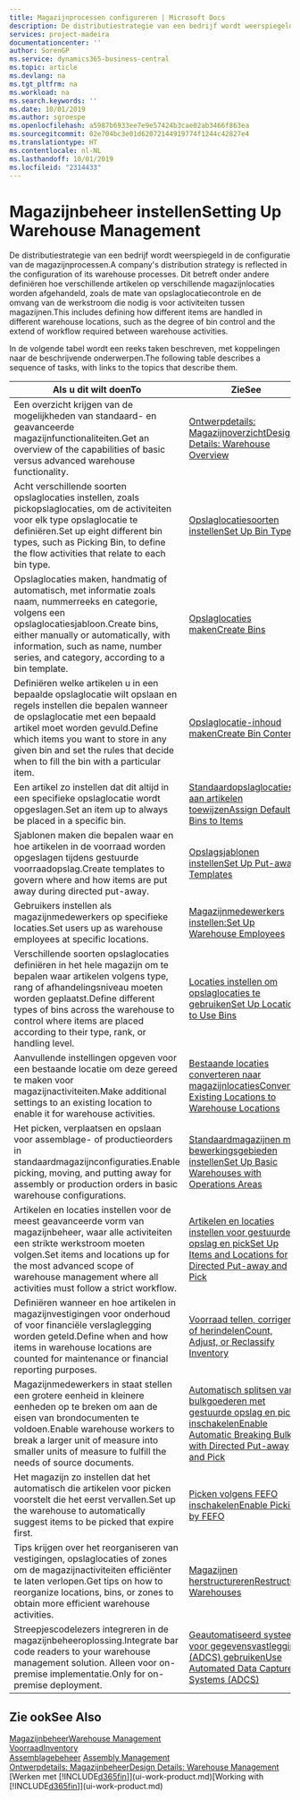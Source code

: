 ```yaml
---
title: Magazijnprocessen configureren | Microsoft Docs
description: De distributiestrategie van een bedrijf wordt weerspiegeld in de configuratie van zijn magazijnprocessen. Dit betreft onder andere definiëren hoe verschillende artikelen op verschillende magazijnlocaties worden afgehandeld, zoals de mate van opslaglocatiecontrole en de omvang van de werkstroom die nodig is voor activiteiten tussen magazijnen.
services: project-madeira
documentationcenter: ''
author: SorenGP
ms.service: dynamics365-business-central
ms.topic: article
ms.devlang: na
ms.tgt_pltfrm: na
ms.workload: na
ms.search.keywords: ''
ms.date: 10/01/2019
ms.author: sgroespe
ms.openlocfilehash: a5987b6933ee7e9e57424b3cae02ab3466f863ea
ms.sourcegitcommit: 02e704bc3e01d62072144919774f1244c42827e4
ms.translationtype: HT
ms.contentlocale: nl-NL
ms.lasthandoff: 10/01/2019
ms.locfileid: "2314433"
---
```

# <a name="setting-up-warehouse-management"></a><span data-ttu-id="48fed-104">Magazijnbeheer instellen</span><span class="sxs-lookup"><span data-stu-id="48fed-104">Setting Up Warehouse Management</span></span>
<span data-ttu-id="48fed-105">De distributiestrategie van een bedrijf wordt weerspiegeld in de configuratie van de magazijnprocessen.</span><span class="sxs-lookup"><span data-stu-id="48fed-105">A company's distribution strategy is reflected in the configuration of its warehouse processes.</span></span> <span data-ttu-id="48fed-106">Dit betreft onder andere definiëren hoe verschillende artikelen op verschillende magazijnlocaties worden afgehandeld, zoals de mate van opslaglocatiecontrole en de omvang van de werkstroom die nodig is voor activiteiten tussen magazijnen.</span><span class="sxs-lookup"><span data-stu-id="48fed-106">This includes defining how different items are handled in different warehouse locations, such as the degree of bin control and the extend of workflow required between warehouse activities.</span></span>  

 <span data-ttu-id="48fed-107">In de volgende tabel wordt een reeks taken beschreven, met koppelingen naar de beschrijvende onderwerpen.</span><span class="sxs-lookup"><span data-stu-id="48fed-107">The following table describes a sequence of tasks, with links to the topics that describe them.</span></span>   

|<span data-ttu-id="48fed-108">**Als u dit wilt doen**</span><span class="sxs-lookup"><span data-stu-id="48fed-108">**To**</span></span>|<span data-ttu-id="48fed-109">**Zie**</span><span class="sxs-lookup"><span data-stu-id="48fed-109">**See**</span></span>|  
|------------|-------------|  
|<span data-ttu-id="48fed-110">Een overzicht krijgen van de mogelijkheden van standaard- en geavanceerde magazijnfunctionaliteiten.</span><span class="sxs-lookup"><span data-stu-id="48fed-110">Get an overview of the capabilities of basic versus advanced warehouse functionality.</span></span>|[<span data-ttu-id="48fed-111">Ontwerpdetails: Magazijnoverzicht</span><span class="sxs-lookup"><span data-stu-id="48fed-111">Design Details: Warehouse Overview</span></span>](design-details-warehouse-overview.md)|  
|<span data-ttu-id="48fed-112">Acht verschillende soorten opslaglocaties instellen, zoals pickopslaglocaties, om de activiteiten voor elk type opslaglocatie te definiëren.</span><span class="sxs-lookup"><span data-stu-id="48fed-112">Set up eight different bin types, such as Picking Bin, to define the flow activities that relate to each bin type.</span></span>|[<span data-ttu-id="48fed-113">Opslaglocatiesoorten instellen</span><span class="sxs-lookup"><span data-stu-id="48fed-113">Set Up Bin Types</span></span>](warehouse-how-to-set-up-bin-types.md)|  
|<span data-ttu-id="48fed-114">Opslaglocaties maken, handmatig of automatisch, met informatie zoals naam, nummerreeks en categorie, volgens een opslaglocatiesjabloon.</span><span class="sxs-lookup"><span data-stu-id="48fed-114">Create bins, either manually or automatically, with information, such as name, number series, and category, according to a bin template.</span></span>|[<span data-ttu-id="48fed-115">Opslaglocaties maken</span><span class="sxs-lookup"><span data-stu-id="48fed-115">Create Bins</span></span>](warehouse-how-to-create-individual-bins.md)|  
|<span data-ttu-id="48fed-116">Definiëren welke artikelen u in een bepaalde opslaglocatie wilt opslaan en regels instellen die bepalen wanneer de opslaglocatie met een bepaald artikel moet worden gevuld.</span><span class="sxs-lookup"><span data-stu-id="48fed-116">Define which items you want to store in any given bin and set the rules that decide when to fill the bin with a particular item.</span></span>|[<span data-ttu-id="48fed-117">Opslaglocatie-inhoud maken</span><span class="sxs-lookup"><span data-stu-id="48fed-117">Create Bin Contents</span></span>](warehouse-how-to-set-up-bin-contents.md)|  
|<span data-ttu-id="48fed-118">Een artikel zo instellen dat dit altijd in een specifieke opslaglocatie wordt opgeslagen.</span><span class="sxs-lookup"><span data-stu-id="48fed-118">Set an item up to always be placed in a specific bin.</span></span>|[<span data-ttu-id="48fed-119">Standaardopslaglocaties aan artikelen toewijzen</span><span class="sxs-lookup"><span data-stu-id="48fed-119">Assign Default Bins to Items</span></span>](warehouse-how-to-assign-default-bins-to-items.md)|
|<span data-ttu-id="48fed-120">Sjablonen maken die bepalen waar en hoe artikelen in de voorraad worden opgeslagen tijdens gestuurde voorraadopslag.</span><span class="sxs-lookup"><span data-stu-id="48fed-120">Create templates to govern where and how items are put away during directed put-away.</span></span>|[<span data-ttu-id="48fed-121">Opslagsjablonen instellen</span><span class="sxs-lookup"><span data-stu-id="48fed-121">Set Up Put-away Templates</span></span>](warehouse-how-to-set-up-put-away-templates.md)|
|<span data-ttu-id="48fed-122">Gebruikers instellen als magazijnmedewerkers op specifieke locaties.</span><span class="sxs-lookup"><span data-stu-id="48fed-122">Set users up as warehouse employees at specific locations.</span></span>|[<span data-ttu-id="48fed-123">Magazijnmedewerkers instellen:</span><span class="sxs-lookup"><span data-stu-id="48fed-123">Set Up Warehouse Employees</span></span>](warehouse-how-to-set-up-warehouse-employees.md)|
|<span data-ttu-id="48fed-124">Verschillende soorten opslaglocaties definiëren in het hele magazijn om te bepalen waar artikelen volgens type, rang of afhandelingsniveau moeten worden geplaatst.</span><span class="sxs-lookup"><span data-stu-id="48fed-124">Define different types of bins across the warehouse to control where items are placed according to their type, rank, or handling level.</span></span>|[<span data-ttu-id="48fed-125">Locaties instellen om opslaglocaties te gebruiken</span><span class="sxs-lookup"><span data-stu-id="48fed-125">Set Up Locations to Use Bins</span></span>](warehouse-how-to-set-up-locations-to-use-bins.md)|
|<span data-ttu-id="48fed-126">Aanvullende instellingen opgeven voor een bestaande locatie om deze gereed te maken voor magazijnactiviteiten.</span><span class="sxs-lookup"><span data-stu-id="48fed-126">Make additional settings to an existing location to enable it for warehouse activities.</span></span>|[<span data-ttu-id="48fed-127">Bestaande locaties converteren naar magazijnlocaties</span><span class="sxs-lookup"><span data-stu-id="48fed-127">Convert Existing Locations to Warehouse Locations</span></span>](warehouse-how-to-convert-existing-locations-to-warehouse-locations.md)|
|<span data-ttu-id="48fed-128">Het picken, verplaatsen en opslaan voor assemblage- of productieorders in standaardmagazijnconfiguraties.</span><span class="sxs-lookup"><span data-stu-id="48fed-128">Enable picking, moving, and putting away for assembly or production orders in basic warehouse configurations.</span></span>|[<span data-ttu-id="48fed-129">Standaardmagazijnen met bewerkingsgebieden instellen</span><span class="sxs-lookup"><span data-stu-id="48fed-129">Set Up Basic Warehouses with Operations Areas</span></span>](warehouse-how-to-set-up-basic-warehouses-with-operations-areas.md)|  
|<span data-ttu-id="48fed-130">Artikelen en locaties instellen voor de meest geavanceerde vorm van magazijnbeheer, waar alle activiteiten een strikte werkstroom moeten volgen.</span><span class="sxs-lookup"><span data-stu-id="48fed-130">Set items and locations up for the most advanced scope of warehouse management where all activities must follow a strict workflow.</span></span>|[<span data-ttu-id="48fed-131">Artikelen en locaties instellen voor gestuurde opslag en pick</span><span class="sxs-lookup"><span data-stu-id="48fed-131">Set Up Items and Locations for Directed Put-away and Pick</span></span>](warehouse-how-to-set-up-items-for-directed-put-away-and-pick.md)|  
|<span data-ttu-id="48fed-132">Definiëren wanneer en hoe artikelen in magazijnvestigingen voor onderhoud of voor financiële verslaglegging worden geteld.</span><span class="sxs-lookup"><span data-stu-id="48fed-132">Define when and how items in warehouse locations are counted for maintenance or financial reporting purposes.</span></span>|[<span data-ttu-id="48fed-133">Voorraad tellen, corrigeren of herindelen</span><span class="sxs-lookup"><span data-stu-id="48fed-133">Count, Adjust, or Reclassify Inventory</span></span>](inventory-how-count-adjust-reclassify.md)|
|<span data-ttu-id="48fed-134">Magazijnmedewerkers in staat stellen een grotere eenheid in kleinere eenheden op te breken om aan de eisen van brondocumenten te voldoen.</span><span class="sxs-lookup"><span data-stu-id="48fed-134">Enable warehouse workers to break a larger unit of measure into smaller units of measure to fulfill the needs of source documents.</span></span>|[<span data-ttu-id="48fed-135">Automatisch splitsen van bulkgoederen met gestuurde opslag en pick inschakelen</span><span class="sxs-lookup"><span data-stu-id="48fed-135">Enable Automatic Breaking Bulk with Directed Put-away and Pick</span></span>](warehouse-enable-automatic-breaking-bulk-with-directed-put-away-and-pick.md)|  
|<span data-ttu-id="48fed-136">Het magazijn zo instellen dat het automatisch die artikelen voor picken voorstelt die het eerst vervallen.</span><span class="sxs-lookup"><span data-stu-id="48fed-136">Set up the warehouse to automatically suggest items to be picked that expire first.</span></span>|[<span data-ttu-id="48fed-137">Picken volgens FEFO inschakelen</span><span class="sxs-lookup"><span data-stu-id="48fed-137">Enable Picking by FEFO</span></span>](warehouse-picking-by-fefo.md)|
|<span data-ttu-id="48fed-138">Tips krijgen over het reorganiseren van vestigingen, opslaglocaties of zones om de magazijnactiviteiten efficiënter te laten verlopen.</span><span class="sxs-lookup"><span data-stu-id="48fed-138">Get tips on how to reorganize locations, bins, or zones to obtain more efficient warehouse activities.</span></span>|[<span data-ttu-id="48fed-139">Magazijnen herstructureren</span><span class="sxs-lookup"><span data-stu-id="48fed-139">Restructure Warehouses</span></span>](warehouse-how-to-restructure-warehouses.md)|
|<span data-ttu-id="48fed-140">Streepjescodelezers integreren in de magazijnbeheeroplossing.</span><span class="sxs-lookup"><span data-stu-id="48fed-140">Integrate bar code readers to your warehouse management solution.</span></span> <span data-ttu-id="48fed-141">Alleen voor on-premise implementatie.</span><span class="sxs-lookup"><span data-stu-id="48fed-141">Only for on-premise deployment.</span></span>|[<span data-ttu-id="48fed-142">Geautomatiseerd systeem voor gegevensvastlegging (ADCS) gebruiken</span><span class="sxs-lookup"><span data-stu-id="48fed-142">Use Automated Data Capture Systems (ADCS)</span></span>](warehouse-use-automated-data-capture-systems-adcs.md)|

## <a name="see-also"></a><span data-ttu-id="48fed-143">Zie ook</span><span class="sxs-lookup"><span data-stu-id="48fed-143">See Also</span></span>  
[<span data-ttu-id="48fed-144">Magazijnbeheer</span><span class="sxs-lookup"><span data-stu-id="48fed-144">Warehouse Management</span></span>](warehouse-manage-warehouse.md)  
[<span data-ttu-id="48fed-145">Voorraad</span><span class="sxs-lookup"><span data-stu-id="48fed-145">Inventory</span></span>](inventory-manage-inventory.md)  
<span data-ttu-id="48fed-146">[Assemblagebeheer](assembly-assemble-items.md)  </span><span class="sxs-lookup"><span data-stu-id="48fed-146">[Assembly Management](assembly-assemble-items.md)  </span></span>  
[<span data-ttu-id="48fed-147">Ontwerpdetails: Magazijnbeheer</span><span class="sxs-lookup"><span data-stu-id="48fed-147">Design Details: Warehouse Management</span></span>](design-details-warehouse-management.md)  
<span data-ttu-id="48fed-148">[Werken met [!INCLUDE[d365fin](includes/d365fin_md.md)]](ui-work-product.md)</span><span class="sxs-lookup"><span data-stu-id="48fed-148">[Working with [!INCLUDE[d365fin](includes/d365fin_md.md)]](ui-work-product.md)</span></span>
